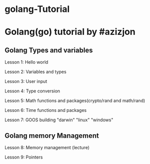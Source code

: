 # golang-Tutorial

<h1>Golang(go) tutorial by #azizjon</h1>

<h2> Golang Types and variables </h2>
<p>Lesson 1: Hello world</p>

<p>Lesson 2: Variables and types</p>

<p>Lesson 3: User input </p>

<p>Lesson 4: Type conversion</p>

<p>Lesson 5: Math functions and packages(crypto/rand and math/rand)</p>

<p>Lesson 6: Time functions and packages</p>
<p>Lesson 7: GOOS building "darwin" "linux" "windows"</p>

<h2> Golang memory Management </h2>

<p>Lesson 8: Memory management (lecture)</p>
<p>Lesson 9: Pointers</p>
